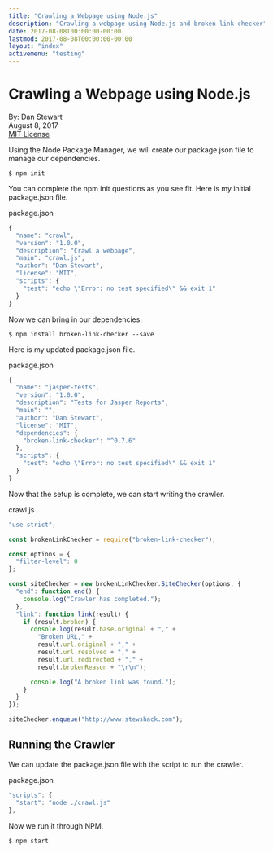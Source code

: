 ```yaml
---
title: "Crawling a Webpage using Node.js"
description: "Crawling a webpage using Node.js and broken-link-checker"
date: 2017-08-08T00:00:00-00:00
lastmod: 2017-08-08T00:00:00-00:00
layout: "index"
activemenu: "testing"
---
```


# Crawling a Webpage using Node.js

By: Dan Stewart\
August 8, 2017\
[MIT License](https://mit-license.org)

Using the Node Package Manager, we will create our package.json file to manage our dependencies.

```shell
$ npm init
```

You can complete the npm init questions as you see fit. Here is my initial package.json file.


package.json
```javascript
{
  "name": "crawl",
  "version": "1.0.0",
  "description": "Crawl a webpage",
  "main": "crawl.js", 
  "author": "Dan Stewart",
  "license": "MIT",
  "scripts": {
    "test": "echo \"Error: no test specified\" && exit 1"
  }
}
```

Now we can bring in our dependencies.

```shell
$ npm install broken-link-checker --save
```

Here is my updated package.json file.

package.json
```javascript
{
  "name": "jasper-tests",
  "version": "1.0.0",
  "description": "Tests for Jasper Reports",
  "main": "",
  "author": "Dan Stewart",
  "license": "MIT", 
  "dependencies": {
    "broken-link-checker": "^0.7.6"
  },
  "scripts": {
    "test": "echo \"Error: no test specified\" && exit 1"
  }
}
```		

Now that the setup is complete, we can start writing the crawler.

crawl.js
```javascript
"use strict";

const brokenLinkChecker = require("broken-link-checker");

const options = {
  "filter-level": 0
};

const siteChecker = new brokenLinkChecker.SiteChecker(options, {
  "end": function end() {
    console.log("Crawler has completed.");
  },
  "link": function link(result) {
    if (result.broken) {
      console.log(result.base.original + "," +
        "Broken URL," +
        result.url.original + "," +
        result.url.resolved + "," +
        result.url.redirected + "," +
        result.brokenReason + "\r\n");

      console.log("A broken link was found.");
    }
  }
});

siteChecker.enqueue("http://www.stewshack.com");
```

## Running the Crawler

We can update the package.json file with the script to run the crawler.

package.json
```javascript
"scripts": {
  "start": "node ./crawl.js"
},
```

Now we run it through NPM.

```shell
$ npm start
```